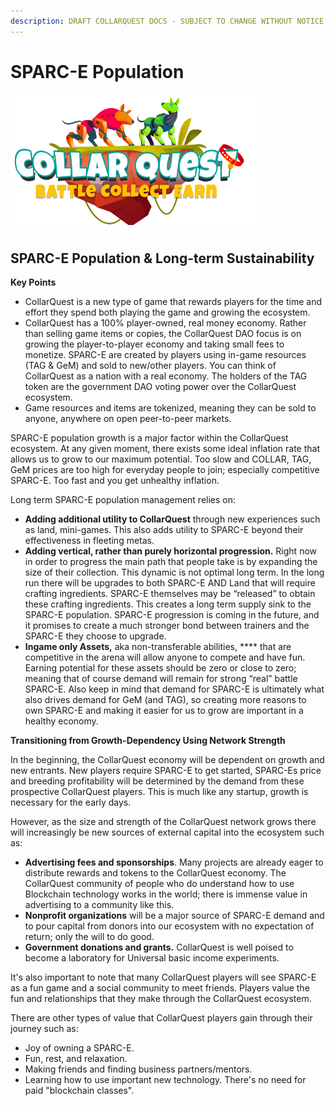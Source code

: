 ```yaml
---
description: DRAFT COLLARQUEST DOCS - SUBJECT TO CHANGE WITHOUT NOTICE.
---
```


# SPARC-E Population

![CollarQuest a Metaverse Play2Earn Ecosystem](../../../.gitbook/assets/CollarQuest-SM.png)

## SPARC-E Population & Long-term Sustainability

**Key Points**

* CollarQuest is a new type of game that rewards players for the time and effort they spend both playing the game and growing the ecosystem.
* CollarQuest has a 100% player-owned, real money economy. Rather than selling game items or copies, the CollarQuest DAO focus is on growing the player-to-player economy and taking small fees to monetize. SPARC-E are created by players using in-game resources (TAG & GeM) and sold to new/other players. You can think of CollarQuest as a nation with a real economy. The holders of the TAG token are the government DAO voting power over the CollarQuest ecosystem.
* Game resources and items are tokenized, meaning they can be sold to anyone, anywhere on open peer-to-peer markets.

SPARC-E population growth is a major factor within the CollarQuest ecosystem. At any given moment, there exists some ideal inflation rate that allows us to grow to our maximum potential. Too slow and COLLAR, TAG, GeM prices are too high for everyday people to join; especially competitive SPARC-E. Too fast and you get unhealthy inflation.&#x20;

Long term SPARC-E population management relies on:

* **Adding additional utility to CollarQuest** through new experiences such as land, mini-games. This also adds utility to SPARC-E beyond their effectiveness in fleeting metas.&#x20;
* **Adding vertical, rather than purely horizontal progression.** Right now in order to progress the main path that people take is by expanding the size of their collection. This dynamic is not optimal long term. In the long run there will be upgrades to both SPARC-E AND Land that will require crafting ingredients. SPARC-E themselves may be “released” to obtain these crafting ingredients. This creates a long term supply sink to the SPARC-E population. SPARC-E progression is coming in the future, and it promises to create a much stronger bond between trainers and the SPARC-E they choose to upgrade.
* **Ingame only Assets,** aka non-transferable abilities, **** that are competitive in the arena will allow anyone to compete and have fun.  Earning potential for these assets should be zero or close to zero; meaning that of course demand will remain for strong “real” battle SPARC-E. Also keep in mind that demand for SPARC-E is ultimately what also drives demand for GeM (and TAG), so creating more reasons to own SPARC-E and making it easier for us to grow are important in a healthy economy.

**Transitioning from Growth-Dependency Using Network Strength**

In the beginning, the CollarQuest economy will be dependent on growth and new entrants. New players require SPARC-E to get started, SPARC-Es price and breeding profitability will be determined by the demand from these prospective CollarQuest players. This is much like any startup, growth is necessary for the early days.

However, as the size and strength of the CollarQuest network grows there will increasingly be new sources of external capital into the ecosystem such as:

* **Advertising fees and sponsorships**. Many projects are already eager to distribute rewards and tokens to the CollarQuest economy. The CollarQuest community of people who do understand how to use Blockchain technology works in the world; there is immense value in advertising to a community like this.
* **Nonprofit organizations** will be a major source of SPARC-E demand and to pour capital from donors into our ecosystem with no expectation of return; only the will to do good.
* **Government donations and grants.** CollarQuest is well poised to become a laboratory for Universal basic income experiments.&#x20;

It's also important to note that many CollarQuest players will see SPARC-E as a fun game and a social community to meet friends. Players value the fun and relationships that they make through the CollarQuest ecosystem.

There are other types of value that CollarQuest players gain through their journey such as:

* Joy of owning a SPARC-E.
* Fun, rest, and relaxation.
* Making friends and finding business partners/mentors.
* Learning how to use important new technology. There's no need for paid "blockchain classes".

